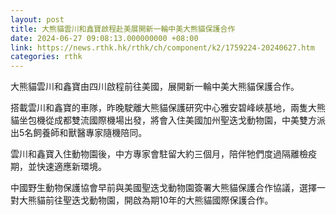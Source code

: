 ```yaml
---
layout: post
title: 大熊貓雲川和鑫寶啟程赴美展開新一輪中美大熊貓保護合作
date: 2024-06-27 09:08:13.000000000 +08:00
link: https://news.rthk.hk/rthk/ch/component/k2/1759224-20240627.htm
categories: rthk
---
```


大熊貓雲川和鑫寶由四川啟程前往美國，展開新一輪中美大熊貓保護合作。

搭載雲川和鑫寶的車隊，昨晚駛離大熊貓保護研究中心雅安碧峰峽基地，兩隻大熊貓坐包機從成都雙流國際機場出發，將會入住美國加州聖迭戈動物園，中美雙方派出5名飼養師和獸醫專家隨機陪同。

雲川和鑫寶入住動物園後，中方專家會駐留大約三個月，陪伴牠們度過隔離檢疫期，並快速適應新環境。

中國野生動物保護協會早前與美國聖迭戈動物園簽署大熊貓保護合作協議，選擇一對大熊貓前往聖迭戈動物園，開啟為期10年的大熊貓國際保護合作。
